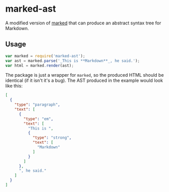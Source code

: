 # marked-ast

A modified version of [marked](https://github.com/chjj/marked) that can produce an abstract syntax tree for Markdown.

## Usage

```js
var marked = require('marked-ast');
var ast = marked.parse('_This is **Markdown**_, he said.');
var html = marked.render(ast);
```

The package is just a wrapper for `marked`, so the produced HTML should be identical (if it isn't it's a bug). The AST produced in the example would look like this:

```json
[
  {
    "type": "paragraph",
    "text": [
      {
        "type": "em",
        "text": [
          "This is ",
          {
            "type": "strong",
            "text": [
              "Markdown"
            ]
          }
        ]
      },
      ", he said."
    ]
  }
]
```
